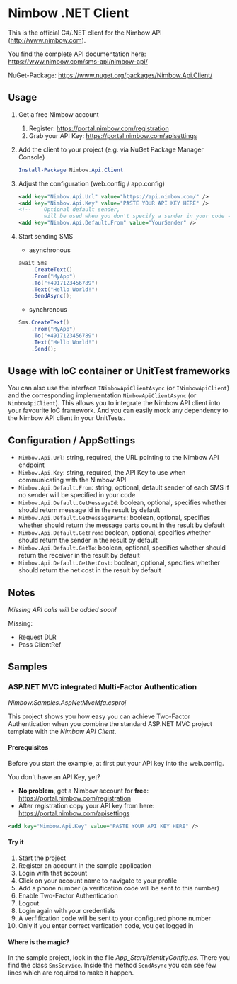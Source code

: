 # Nimbow .NET Client

This is the official C#/.NET client for the Nimbow API (<http://www.nimbow.com>).

You find the complete API documentation here: <https://www.nimbow.com/sms-api/nimbow-api/>

NuGet-Package: <https://www.nuget.org/packages/Nimbow.Api.Client/>

## Usage

1. Get a free Nimbow account
	1. Register: https://portal.nimbow.com/registration
	2. Grab your API Key: https://portal.nimbow.com/apisettings

2. Add the client to your project (e.g. via NuGet Package Manager Console)
	```PowerShell
	Install-Package Nimbow.Api.Client
	```

3. Adjust the configuration (web.config / app.config)
	```XML
    <add key="Nimbow.Api.Url" value="https://api.nimbow.com/" />
    <add key="Nimbow.Api.Key" value="PASTE YOUR API KEY HERE" />
    <!-- 	Optional default sender, 
	    	will be used when you don't specify a sender in your code -->
    <add key="Nimbow.Api.Default.From" value="YourSender" />
	```

4. Start sending SMS
	* asynchronous
	```C#
	await Sms
	    .CreateText()
	    .From("MyApp")
	    .To("+4917123456789")
	    .Text("Hello World!")
	    .SendAsync();
	```
	* synchronous
	```C#
	Sms.CreateText()
	    .From("MyApp")
	    .To("+4917123456789")
	    .Text("Hello World!")
	    .Send();
	```

## Usage with IoC container or UnitTest frameworks
You can also use the interface `INimbowApiClientAsync` (or `INimbowApiClient`) and the corresponding implementation `NimbowApiClientAsync` (or `NimbowApiClient`).
This allows you to integrate the Nimbow API client into your favourite IoC framework.
And you can easily mock any dependency to the Nimbow API client in your UnitTests.

## Configuration / AppSettings
* `Nimbow.Api.Url`: string, required, the URL pointing to the Nimbow API endpoint
* `Nimbow.Api.Key`: string, required, the API Key to use when communicating with the Nimbow API
* `Nimbow.Api.Default.From`: string, optional, default sender of each SMS if no sender will be specified in your code
* `Nimbow.Api.Default.GetMessageId`: boolean, optional, specifies whether should return message id in the result by default
* `Nimbow.Api.Default.GetMessageParts`: boolean, optional, specifies whether should return the message parts count in the result by default
* `Nimbow.Api.Default.GetFrom`: boolean, optional, specifies whether should return the sender in the result by default
* `Nimbow.Api.Default.GetTo`: boolean, optional, specifies whether should return the receiver in the result by default
* `Nimbow.Api.Default.GetNetCost`: boolean, optional, specifies whether should return the net cost in the result by default

## Notes
*Missing API calls will be added soon!*

Missing:
* Request DLR
* Pass ClientRef

## Samples

### ASP.NET MVC integrated Multi-Factor Authentication
*Nimbow.Samples.AspNetMvcMfa.csproj*

This project shows you how easy you can achieve Two-Factor Authentication when you combine the standard ASP.NET MVC project template with the *Nimbow API Client*.

#### Prerequisites
Before you start the example, at first put your API key into the web.config.

You don't have an API Key, yet?

* **No problem**, get a Nimbow account for **free**: <https://portal.nimbow.com/registration>
* After registration copy your API key from here: <https://portal.nimbow.com/apisettings>
```XML
<add key="Nimbow.Api.Key" value="PASTE YOUR API KEY HERE" />
```

#### Try it
1. Start the project
2. Register an account in the sample application
3. Login with that account
4. Click on your account name to navigate to your profile
5. Add a phone number (a verification code will be sent to this number)
6. Enable Two-Factor Authentication
7. Logout
8. Login again with your credentials
9. A verfification code will be sent to your configured phone number
10. Only if you enter correct verfication code, you get logged in

#### Where is the magic?
In the sample project, look in the file *App_Start/IdentityConfig.cs*.
There you find the class `SmsService`. Inside the method `SendAsync` you can see few lines which are required to make it happen.
